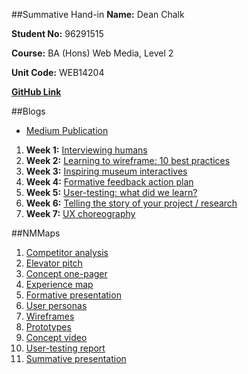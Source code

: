 ##Summative Hand-in
**Name:** Dean Chalk

**Student No:** 96291515

**Course:** BA (Hons) Web Media, Level 2

**Unit Code:** WEB14204

[**GitHub Link**](https://github.com/deanlc/App)

##Blogs
- [Medium Publication](https://medium.com/nmmaps)

1. **Week 1:** [Interviewing humans](https://medium.com/p/ef1d405577ee)
2. **Week 2:** [Learning to wireframe: 10 best practices](https://medium.com/p/9d5ebd00d268)
3. **Week 3:** [Inspiring museum interactives](https://medium.com/nmmaps/inspiring-museum-interactives-8250127819e5#.z8pj59n03)
4. **Week 4:** [Formative feedback action plan](https://medium.com/nmmaps/formative-feedback-action-plan-38fc0d82e7ec#.qzzlm6d9w)
5. **Week 5:** [User-testing: what did we learn?](https://medium.com/nmmaps/user-testing-what-did-we-learn-e74b6356d4f3)
6. **Week 6:** [Telling the story of your project / research](https://medium.com/nmmaps/telling-the-story-of-your-project-research-cbd52216915b#.ew4fpg5ti)
7. **Week 7:** [UX choreography](https://medium.com/nmmaps/ux-choreography-6af52c74f48e#.u6dggs2xi)

##NMMaps

1. [Competitor analysis](https://docs.google.com/document/d/1vl6JEOp2lh07a6Hv3kYsn6018SLz6BE-ly2nQT0S-NM/edit?usp=sharing)
2. [Elevator pitch](https://docs.google.com/document/d/1_u5GVXzwTBknlaqC_nLTrdikdeIakfn1o-AVP_h_wAA/edit#bookmark=id.chwn9ynp49ov)
3. [Concept one-pager](https://drive.google.com/file/d/0B-WTmhlciDwIY0VUT085SEcyaTA/view?usp=sharing)
4. [Experience map](https://drive.google.com/file/d/0B3GR6CwtALpAVy1WR0s1Z28zdk0/view?usp=sharing)
5. [Formative presentation](https://docs.google.com/presentation/d/14Cnwa9_yDGFmJ-KsdvfyRGYP58Og2Be5uH1RFOlEn7Y/edit?usp=sharing)
6. [User personas](https://drive.google.com/drive/folders/0B3GR6CwtALpAVTViWFpqV0Rva3M?usp=sharing)
7. [Wireframes](https://drive.google.com/drive/folders/0B3GR6CwtALpAdW84UHhSOENlcW8?usp=sharing)
8. [Prototypes](https://drive.google.com/drive/folders/0B-WTmhlciDwIWmxaSENQdl81dnc?usp=sharing)
9. [Concept video](https://spark.adobe.com/video/GYRGAn9190XX6)
10. [User-testing report](https://docs.google.com/document/d/17bAR7nKokt9QyJRFxJVJKeoaqPsl0Us1_F8XE1pDvfM/edit?usp=sharing)
11. [Summative presentation](https://docs.google.com/presentation/d/1pWZlhiTEBtOwUI78WtLrxBPu8gMuYeFyPYJeSGViZKo/edit?usp=sharing)
